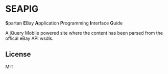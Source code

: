 # SEAPIG
**S**partan **E**Bay **A**pplication **P**rogramming **I**nterface **G**uide

A jQuery Mobile powered site where the content has been parsed from the offical eBay API wsdls.

## License
MIT
